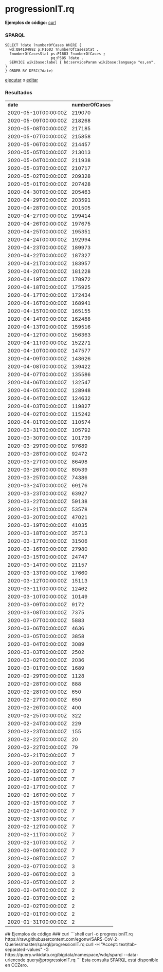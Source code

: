 # progressionIT.rq
**Ejemplos de código:** [curl](#curl)
### SPARQL
```sparql
SELECT ?date ?numberOfCases WHERE {
  wd:Q84104992 p:P1603 ?numberOfCasesStat .
  ?numberOfCasesStat ps:P1603 ?numberOfCases ;
                     pq:P585 ?date .
  SERVICE wikibase:label { bd:serviceParam wikibase:language "es,en". }
} ORDER BY DESC(?date)
```
[ejecutar](https://query.wikidata.org/embed.html#SELECT%20%3Fdate%20%3FnumberOfCases%20WHERE%20%7B%0A%20%20wd%3AQ84104992%20p%3AP1603%20%3FnumberOfCasesStat%20.%0A%20%20%3FnumberOfCasesStat%20ps%3AP1603%20%3FnumberOfCases%20%3B%0A%20%20%20%20%20%20%20%20%20%20%20%20%20%20%20%20%20%20%20%20%20pq%3AP585%20%3Fdate%20.%0A%20%20SERVICE%20wikibase%3Alabel%20%7B%20bd%3AserviceParam%20wikibase%3Alanguage%20%22es%2Cen%22.%20%7D%0A%7D%20ORDER%20BY%20DESC%28%3Fdate%29%0A) o [editar](https://query.wikidata.org/#SELECT%20%3Fdate%20%3FnumberOfCases%20WHERE%20%7B%0A%20%20wd%3AQ84104992%20p%3AP1603%20%3FnumberOfCasesStat%20.%0A%20%20%3FnumberOfCasesStat%20ps%3AP1603%20%3FnumberOfCases%20%3B%0A%20%20%20%20%20%20%20%20%20%20%20%20%20%20%20%20%20%20%20%20%20pq%3AP585%20%3Fdate%20.%0A%20%20SERVICE%20wikibase%3Alabel%20%7B%20bd%3AserviceParam%20wikibase%3Alanguage%20%22es%2Cen%22.%20%7D%0A%7D%20ORDER%20BY%20DESC%28%3Fdate%29%0A)


### Resultados
<table>
  <tr>
    <td><b>date</b></td>
    <td><b>numberOfCases</b></td>
  </tr>
  <tr>
    <td>2020-05-10T00:00:00Z</td>
    <td>219070</td>
  </tr>
  <tr>
    <td>2020-05-09T00:00:00Z</td>
    <td>218268</td>
  </tr>
  <tr>
    <td>2020-05-08T00:00:00Z</td>
    <td>217185</td>
  </tr>
  <tr>
    <td>2020-05-07T00:00:00Z</td>
    <td>215858</td>
  </tr>
  <tr>
    <td>2020-05-06T00:00:00Z</td>
    <td>214457</td>
  </tr>
  <tr>
    <td>2020-05-05T00:00:00Z</td>
    <td>213013</td>
  </tr>
  <tr>
    <td>2020-05-04T00:00:00Z</td>
    <td>211938</td>
  </tr>
  <tr>
    <td>2020-05-03T00:00:00Z</td>
    <td>210717</td>
  </tr>
  <tr>
    <td>2020-05-02T00:00:00Z</td>
    <td>209328</td>
  </tr>
  <tr>
    <td>2020-05-01T00:00:00Z</td>
    <td>207428</td>
  </tr>
  <tr>
    <td>2020-04-30T00:00:00Z</td>
    <td>205463</td>
  </tr>
  <tr>
    <td>2020-04-29T00:00:00Z</td>
    <td>203591</td>
  </tr>
  <tr>
    <td>2020-04-28T00:00:00Z</td>
    <td>201505</td>
  </tr>
  <tr>
    <td>2020-04-27T00:00:00Z</td>
    <td>199414</td>
  </tr>
  <tr>
    <td>2020-04-26T00:00:00Z</td>
    <td>197675</td>
  </tr>
  <tr>
    <td>2020-04-25T00:00:00Z</td>
    <td>195351</td>
  </tr>
  <tr>
    <td>2020-04-24T00:00:00Z</td>
    <td>192994</td>
  </tr>
  <tr>
    <td>2020-04-23T00:00:00Z</td>
    <td>189973</td>
  </tr>
  <tr>
    <td>2020-04-22T00:00:00Z</td>
    <td>187327</td>
  </tr>
  <tr>
    <td>2020-04-21T00:00:00Z</td>
    <td>183957</td>
  </tr>
  <tr>
    <td>2020-04-20T00:00:00Z</td>
    <td>181228</td>
  </tr>
  <tr>
    <td>2020-04-19T00:00:00Z</td>
    <td>178972</td>
  </tr>
  <tr>
    <td>2020-04-18T00:00:00Z</td>
    <td>175925</td>
  </tr>
  <tr>
    <td>2020-04-17T00:00:00Z</td>
    <td>172434</td>
  </tr>
  <tr>
    <td>2020-04-16T00:00:00Z</td>
    <td>168941</td>
  </tr>
  <tr>
    <td>2020-04-15T00:00:00Z</td>
    <td>165155</td>
  </tr>
  <tr>
    <td>2020-04-14T00:00:00Z</td>
    <td>162488</td>
  </tr>
  <tr>
    <td>2020-04-13T00:00:00Z</td>
    <td>159516</td>
  </tr>
  <tr>
    <td>2020-04-12T00:00:00Z</td>
    <td>156363</td>
  </tr>
  <tr>
    <td>2020-04-11T00:00:00Z</td>
    <td>152271</td>
  </tr>
  <tr>
    <td>2020-04-10T00:00:00Z</td>
    <td>147577</td>
  </tr>
  <tr>
    <td>2020-04-09T00:00:00Z</td>
    <td>143626</td>
  </tr>
  <tr>
    <td>2020-04-08T00:00:00Z</td>
    <td>139422</td>
  </tr>
  <tr>
    <td>2020-04-07T00:00:00Z</td>
    <td>135586</td>
  </tr>
  <tr>
    <td>2020-04-06T00:00:00Z</td>
    <td>132547</td>
  </tr>
  <tr>
    <td>2020-04-05T00:00:00Z</td>
    <td>128948</td>
  </tr>
  <tr>
    <td>2020-04-04T00:00:00Z</td>
    <td>124632</td>
  </tr>
  <tr>
    <td>2020-04-03T00:00:00Z</td>
    <td>119827</td>
  </tr>
  <tr>
    <td>2020-04-02T00:00:00Z</td>
    <td>115242</td>
  </tr>
  <tr>
    <td>2020-04-01T00:00:00Z</td>
    <td>110574</td>
  </tr>
  <tr>
    <td>2020-03-31T00:00:00Z</td>
    <td>105792</td>
  </tr>
  <tr>
    <td>2020-03-30T00:00:00Z</td>
    <td>101739</td>
  </tr>
  <tr>
    <td>2020-03-29T00:00:00Z</td>
    <td>97689</td>
  </tr>
  <tr>
    <td>2020-03-28T00:00:00Z</td>
    <td>92472</td>
  </tr>
  <tr>
    <td>2020-03-27T00:00:00Z</td>
    <td>86498</td>
  </tr>
  <tr>
    <td>2020-03-26T00:00:00Z</td>
    <td>80539</td>
  </tr>
  <tr>
    <td>2020-03-25T00:00:00Z</td>
    <td>74386</td>
  </tr>
  <tr>
    <td>2020-03-24T00:00:00Z</td>
    <td>69176</td>
  </tr>
  <tr>
    <td>2020-03-23T00:00:00Z</td>
    <td>63927</td>
  </tr>
  <tr>
    <td>2020-03-22T00:00:00Z</td>
    <td>59138</td>
  </tr>
  <tr>
    <td>2020-03-21T00:00:00Z</td>
    <td>53578</td>
  </tr>
  <tr>
    <td>2020-03-20T00:00:00Z</td>
    <td>47021</td>
  </tr>
  <tr>
    <td>2020-03-19T00:00:00Z</td>
    <td>41035</td>
  </tr>
  <tr>
    <td>2020-03-18T00:00:00Z</td>
    <td>35713</td>
  </tr>
  <tr>
    <td>2020-03-17T00:00:00Z</td>
    <td>31506</td>
  </tr>
  <tr>
    <td>2020-03-16T00:00:00Z</td>
    <td>27980</td>
  </tr>
  <tr>
    <td>2020-03-15T00:00:00Z</td>
    <td>24747</td>
  </tr>
  <tr>
    <td>2020-03-14T00:00:00Z</td>
    <td>21157</td>
  </tr>
  <tr>
    <td>2020-03-13T00:00:00Z</td>
    <td>17660</td>
  </tr>
  <tr>
    <td>2020-03-12T00:00:00Z</td>
    <td>15113</td>
  </tr>
  <tr>
    <td>2020-03-11T00:00:00Z</td>
    <td>12462</td>
  </tr>
  <tr>
    <td>2020-03-10T00:00:00Z</td>
    <td>10149</td>
  </tr>
  <tr>
    <td>2020-03-09T00:00:00Z</td>
    <td>9172</td>
  </tr>
  <tr>
    <td>2020-03-08T00:00:00Z</td>
    <td>7375</td>
  </tr>
  <tr>
    <td>2020-03-07T00:00:00Z</td>
    <td>5883</td>
  </tr>
  <tr>
    <td>2020-03-06T00:00:00Z</td>
    <td>4636</td>
  </tr>
  <tr>
    <td>2020-03-05T00:00:00Z</td>
    <td>3858</td>
  </tr>
  <tr>
    <td>2020-03-04T00:00:00Z</td>
    <td>3089</td>
  </tr>
  <tr>
    <td>2020-03-03T00:00:00Z</td>
    <td>2502</td>
  </tr>
  <tr>
    <td>2020-03-02T00:00:00Z</td>
    <td>2036</td>
  </tr>
  <tr>
    <td>2020-03-01T00:00:00Z</td>
    <td>1689</td>
  </tr>
  <tr>
    <td>2020-02-29T00:00:00Z</td>
    <td>1128</td>
  </tr>
  <tr>
    <td>2020-02-28T00:00:00Z</td>
    <td>888</td>
  </tr>
  <tr>
    <td>2020-02-28T00:00:00Z</td>
    <td>650</td>
  </tr>
  <tr>
    <td>2020-02-27T00:00:00Z</td>
    <td>650</td>
  </tr>
  <tr>
    <td>2020-02-26T00:00:00Z</td>
    <td>400</td>
  </tr>
  <tr>
    <td>2020-02-25T00:00:00Z</td>
    <td>322</td>
  </tr>
  <tr>
    <td>2020-02-24T00:00:00Z</td>
    <td>229</td>
  </tr>
  <tr>
    <td>2020-02-23T00:00:00Z</td>
    <td>155</td>
  </tr>
  <tr>
    <td>2020-02-22T00:00:00Z</td>
    <td>20</td>
  </tr>
  <tr>
    <td>2020-02-22T00:00:00Z</td>
    <td>79</td>
  </tr>
  <tr>
    <td>2020-02-21T00:00:00Z</td>
    <td>7</td>
  </tr>
  <tr>
    <td>2020-02-20T00:00:00Z</td>
    <td>7</td>
  </tr>
  <tr>
    <td>2020-02-19T00:00:00Z</td>
    <td>7</td>
  </tr>
  <tr>
    <td>2020-02-18T00:00:00Z</td>
    <td>7</td>
  </tr>
  <tr>
    <td>2020-02-17T00:00:00Z</td>
    <td>7</td>
  </tr>
  <tr>
    <td>2020-02-16T00:00:00Z</td>
    <td>7</td>
  </tr>
  <tr>
    <td>2020-02-15T00:00:00Z</td>
    <td>7</td>
  </tr>
  <tr>
    <td>2020-02-14T00:00:00Z</td>
    <td>7</td>
  </tr>
  <tr>
    <td>2020-02-13T00:00:00Z</td>
    <td>7</td>
  </tr>
  <tr>
    <td>2020-02-12T00:00:00Z</td>
    <td>7</td>
  </tr>
  <tr>
    <td>2020-02-11T00:00:00Z</td>
    <td>7</td>
  </tr>
  <tr>
    <td>2020-02-10T00:00:00Z</td>
    <td>7</td>
  </tr>
  <tr>
    <td>2020-02-09T00:00:00Z</td>
    <td>7</td>
  </tr>
  <tr>
    <td>2020-02-08T00:00:00Z</td>
    <td>7</td>
  </tr>
  <tr>
    <td>2020-02-07T00:00:00Z</td>
    <td>3</td>
  </tr>
  <tr>
    <td>2020-02-06T00:00:00Z</td>
    <td>3</td>
  </tr>
  <tr>
    <td>2020-02-05T00:00:00Z</td>
    <td>2</td>
  </tr>
  <tr>
    <td>2020-02-04T00:00:00Z</td>
    <td>2</td>
  </tr>
  <tr>
    <td>2020-02-03T00:00:00Z</td>
    <td>2</td>
  </tr>
  <tr>
    <td>2020-02-02T00:00:00Z</td>
    <td>2</td>
  </tr>
  <tr>
    <td>2020-02-01T00:00:00Z</td>
    <td>2</td>
  </tr>
  <tr>
    <td>2020-01-31T00:00:00Z</td>
    <td>2</td>
  </tr>
</table>
## Ejemplos de código
### curl
```shell
curl -o progressionIT.rq https://raw.githubusercontent.com/egonw/SARS-CoV-2-Queries/master/sparql/progressionIT.rq
curl -H "Accept: text/tab-separated-values" -G https://query.wikidata.org/bigdata/namespace/wdq/sparql --data-urlencode query@progressionIT.rq
```
Esta consulta SPARQL está disponible en CCZero.
